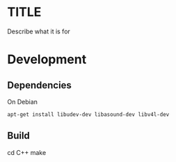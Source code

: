 # TITLE

Describe what it is for

# Development

## Dependencies

On Debian

    apt-get install libudev-dev libasound-dev libv4l-dev

## Build

   cd C++
   make
